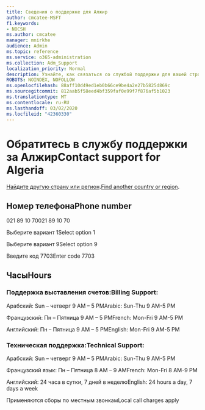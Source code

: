 ```yaml
---
title: Сведения о поддержке для Алжир
author: cmcatee-MSFT
f1.keywords:
- NOCSH
ms.author: cmcatee
manager: mnirkhe
audience: Admin
ms.topic: reference
ms.service: o365-administration
ms.collection: Adm_Support
localization_priority: Normal
description: Узнайте, как связаться со службой поддержки для вашей страны или региона.
ROBOTS: NOINDEX, NOFOLLOW
ms.openlocfilehash: 88aff10d49ed1eb0b66ce9be4a2e27b5825d869c
ms.sourcegitcommit: 812aab5f58eed4bf359faf0e99f7f876af5b1023
ms.translationtype: MT
ms.contentlocale: ru-RU
ms.lasthandoff: 03/02/2020
ms.locfileid: "42360330"
---
```

# <a name="contact-support-for-algeria"></a><span data-ttu-id="96cdf-103">Обратитесь в службу поддержки за Алжир</span><span class="sxs-lookup"><span data-stu-id="96cdf-103">Contact support for Algeria</span></span>

<span data-ttu-id="96cdf-104">[Найдите другую страну или регион](../contact-support-for-business-products.md).</span><span class="sxs-lookup"><span data-stu-id="96cdf-104">[Find another country or region](../contact-support-for-business-products.md).</span></span>

## <a name="phone-number"></a><span data-ttu-id="96cdf-105">Номер телефона</span><span class="sxs-lookup"><span data-stu-id="96cdf-105">Phone number</span></span>
<span data-ttu-id="96cdf-106">021 89 10 70</span><span class="sxs-lookup"><span data-stu-id="96cdf-106">021 89 10 70</span></span>

<span data-ttu-id="96cdf-107">Выберите вариант 1</span><span class="sxs-lookup"><span data-stu-id="96cdf-107">Select option 1</span></span>

<span data-ttu-id="96cdf-108">Выберите вариант 9</span><span class="sxs-lookup"><span data-stu-id="96cdf-108">Select option 9</span></span>

<span data-ttu-id="96cdf-109">Введите код 7703</span><span class="sxs-lookup"><span data-stu-id="96cdf-109">Enter code 7703</span></span>

## <a name="hours"></a><span data-ttu-id="96cdf-110">Часы</span><span class="sxs-lookup"><span data-stu-id="96cdf-110">Hours</span></span>
### <a name="billing-support"></a><span data-ttu-id="96cdf-111">Поддержка выставления счетов:</span><span class="sxs-lookup"><span data-stu-id="96cdf-111">Billing Support:</span></span>

<span data-ttu-id="96cdf-112">Арабский: Sun – четверг 9 AM – 5 PM</span><span class="sxs-lookup"><span data-stu-id="96cdf-112">Arabic: Sun-Thu 9 AM-5 PM</span></span>

<span data-ttu-id="96cdf-113">Французский: Пн – Пятница 9 AM – 5 PM</span><span class="sxs-lookup"><span data-stu-id="96cdf-113">French: Mon-Fri 9 AM-5 PM</span></span>

<span data-ttu-id="96cdf-114">Английский: Пн – Пятница 9 AM – 5 PM</span><span class="sxs-lookup"><span data-stu-id="96cdf-114">English: Mon-Fri 9 AM-5 PM</span></span>

### <a name="technical-support"></a><span data-ttu-id="96cdf-115">Техническая поддержка:</span><span class="sxs-lookup"><span data-stu-id="96cdf-115">Technical Support:</span></span>

<span data-ttu-id="96cdf-116">Арабский: Sun – четверг 9 AM – 5 PM</span><span class="sxs-lookup"><span data-stu-id="96cdf-116">Arabic: Sun-Thu 9 AM-5 PM</span></span>

<span data-ttu-id="96cdf-117">Французский язык: Пн – Пятница 8 AM – 9 AM</span><span class="sxs-lookup"><span data-stu-id="96cdf-117">French: Mon-Fri 8 AM-9 PM</span></span>

<span data-ttu-id="96cdf-118">Английский: 24 часа в сутки, 7 дней в неделю</span><span class="sxs-lookup"><span data-stu-id="96cdf-118">English: 24 hours a day, 7 days a week</span></span>

<span data-ttu-id="96cdf-119">Применяются сборы по местным звонкам</span><span class="sxs-lookup"><span data-stu-id="96cdf-119">Local call charges apply</span></span>
